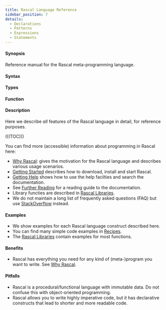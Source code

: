 ```yaml
---
title: Rascal Language Reference
sidebar_position: 7
details:
  - Declarations
  - Patterns
  - Expressions
  - Statements
---
```


#### Synopsis

Reference manual for the Rascal meta-programming language. 

#### Syntax

#### Types

#### Function

#### Description

Here we describe _all_ features of the Rascal language in detail, for reference purposes.

(((TOC)))

You can find more (accessible) information about programming in Rascal here:

*  [Why Rascal]((WhyRascal)): gives the motivation for the Rascal language and describes various usage scenarios.
*  [Getting Started]((GettingStarted)) describes how to download, install and start Rascal. 
*  [Getting Help]((GettingHelp)) shows how to use the help facilties and search the documentation. 
*  See [Further Reading]((GettingHelp:FurtherReading)) for a reading guide to the documentation.
*  Library functies are described in [Rascal Libraries]((Library)).
*  We do not maintain a long list of frequently asked questions (FAQ) but 
   use [StackOverflow](http://stackoverflow.com/questions/tagged/rascal) instead.


#### Examples

*  We show examples for each Rascal language construct described here.
*  You can find many simple code examples in [Recipes]((Recipes)). 
*  The [Rascal Libraries]((Libraries)) contain examples for most functions. 

#### Benefits

*  Rascal has everything you need for any kind of (meta-)program you want to write. See [Why Rascal]((WhyRascal)).

#### Pitfalls

*  Rascal is a procedural/functional language with immutable data. Do not confuse this with object-oriented programming.
*  Rascal allows you to write highly imperative code, but it has declarative constructs that lead to shorter and more readable code.


